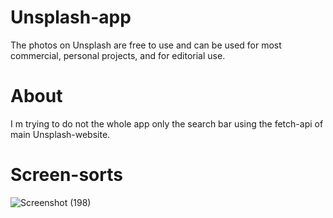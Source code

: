 # Unsplash-app

The photos on Unsplash are free to use and can be used for most commercial, personal projects, and for editorial use.
# About 
  I m trying to do not the whole app only the search bar using the fetch-api of main Unsplash-website.
  
 # Screen-sorts


![Screenshot (198)](https://user-images.githubusercontent.com/96156277/165331888-a1a635b2-1554-4fb7-a813-1b970785652f.png)
